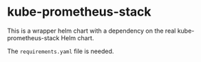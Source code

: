 # kube-prometheus-stack

This is a wrapper helm chart with a dependency on the real kube-prometheus-stack Helm chart.

The `requirements.yaml` file is needed.
